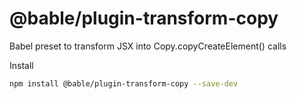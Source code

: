 
# @bable/plugin-transform-copy

Babel preset to transform JSX into Copy.copyCreateElement() calls


Install

```bash
npm install @bable/plugin-transform-copy --save-dev
```